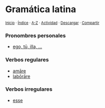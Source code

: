 # Gramática latina
<sup>[Inicio](../index.md) · [Índice](../indices/gramaticas.md) · [A-Z](../indices/alfabetico.md) · [Actividad](../indices/actividad.md) · <a href="../indices/gramatica-latina.html" download="jucardus-gramatica-latina.html">Descargar</a> · [Compartir](https://x.com/intent/tweet?text=Gram%C3%A1tica%20latina%20en%20Jucardus.%0A%E2%86%92%20https%3A%2F%2Fjucardus.github.io%2Findices%2Fgramatica-latina.md%0A%0A%23grmtc_jucardus%20%23indcs_jucardus%0A%40jucardus)</sup>

### Pronombres personales

* [ego, tū, illa, ...](../contenido/p/r/o/pronombres-personales-latinos.md)

### Verbos regulares

* [amāre](../contenido/a/m/a/amare.md)
* [labōrāre](../contenido/l/a/b/laborare.md)

### Verbos irregulares

* [esse](../contenido/e/s/s/esse.md)
